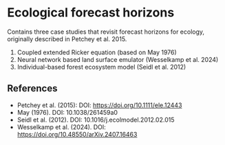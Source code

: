 # Ecological forecast horizons

Contains three case studies that revisit forecast horizons for ecology, originally described in Petchey et al. 2015.

1. Coupled extended Ricker equation (based on May 1976)
2. Neural network based land surface emulator (Wesselkamp et al. 2024)
3. Individual-based forest ecosystem model (Seidl et al. 2012)

## References

- Petchey et al. (2015): DOI: https://doi.org/10.1111/ele.12443
- May (1976). DOI: 10.1038/261459a0
- Seidl et al. (2012). DOI: 10.1016/j.ecolmodel.2012.02.015
- Wesselkamp et al. (2024). DOI: https://doi.org/10.48550/arXiv.2407.16463
